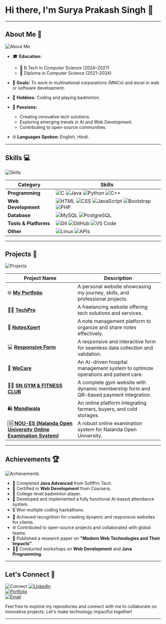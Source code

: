 # Hi there, I'm Surya Prakash Singh 👋

---

## About Me 🌟

![About Me](https://img.shields.io/badge/-About%20Me-blueviolet?style=for-the-badge&logo=aboutdotme)

- 🎓 **Education:**
  - 📘 B.Tech in Computer Science (2024–2027)
  - 📙 Diploma in Computer Science (2021–2024)

- 🚀 **Goals:** To work in multinational corporations (MNCs) and excel in web or software development.

- 🏸 **Hobbies:** Coding and playing badminton.

- 🌟 **Passions:**
  - Creating innovative tech solutions.
  - Exploring emerging trends in AI and Web Development.
  - Contributing to open-source communities.

- 🌐 **Languages Spoken:** English, Hindi.

---

## Skills 💻

![Skills](https://img.shields.io/badge/-Skills-green?style=for-the-badge&logo=codeforces&logoColor=white)

| **Category**       | **Skills**                                                                                  |
|---------------------|--------------------------------------------------------------------------------------------|
| **Programming**     | ![C](https://img.shields.io/badge/-C-blue?style=flat-square) ![Java](https://img.shields.io/badge/-Java-orange?style=flat-square) ![Python](https://img.shields.io/badge/-Python-blue?style=flat-square) ![C++](https://img.shields.io/badge/-C++-green?style=flat-square) |
| **Web Development** | ![HTML](https://img.shields.io/badge/-HTML-orange?style=flat-square) ![CSS](https://img.shields.io/badge/-CSS-blue?style=flat-square) ![JavaScript](https://img.shields.io/badge/-JavaScript-yellow?style=flat-square) ![Bootstrap](https://img.shields.io/badge/-Bootstrap-purple?style=flat-square) ![PHP](https://img.shields.io/badge/-PHP-blueviolet?style=flat-square)  |
| **Database**        | ![MySQL](https://img.shields.io/badge/-MySQL-orange?style=flat-square) ![PostgreSQL](https://img.shields.io/badge/-PostgreSQL-blue?style=flat-square) |
| **Tools & Platforms**| ![Git](https://img.shields.io/badge/-Git-red?style=flat-square) ![GitHub](https://img.shields.io/badge/-GitHub-black?style=flat-square) ![VS Code](https://img.shields.io/badge/-VS%20Code-blue?style=flat-square) |
| **Other**           | ![Linux](https://img.shields.io/badge/-Linux-yellowgreen?style=flat-square) ![APIs](https://img.shields.io/badge/-APIs-lightblue?style=flat-square) |

---

## Projects 🚧

![Projects](https://img.shields.io/badge/-Projects-ff69b4?style=for-the-badge&logo=google-lighthouse&logoColor=white)

| Project Name                          | Description                                                                 |
|---------------------------------------|-----------------------------------------------------------------------------|
| 🌐 [**My Portfolio**](https://suryaprakashsingh.netlify.app/)        | A personal website showcasing my journey, skills, and professional projects.     |
| 👨‍💻 [**TechPro**](https://teamtechpro.netlify.app)     | A freelancing website offering tech solutions and services.            |
| 📝 [**NotesXpert**](https://notesxpert.netlify.app) | A note management platform to organize and share notes effectively.    |
| 💻 [**Responsive Form**](https://responsiveform.netlify.app) | A responsive and interactive form for seamless data collection and validation.     |
| 🏥 [**WeCare**](https://wecarehospital.netlify.app)        | An AI-driven hospital management system to optimize operations and patient care.       |
| 🏋️‍♂️ [**SN GYM & FITNESS CLUB**](https://sngym.netlify.app/) | A complete gym website with dynamic membership form and QR-based payment integration.    |
| 🛍️ [**Mandiwala**](https://) | An online platform integrating farmers, buyers, and cold storages.     |
| 🆔 [**NOU-ES (Nalanda Open University Online Examination System)**](https://) | A robust online examination system for Nalanda Open University. |

---

## Achievements 🏆

![Achievements](https://img.shields.io/badge/-Achievements-yellowgreen?style=for-the-badge&logo=hackthebox&logoColor=white)

- 🏅 Completed **Java Advanced** from SoftPro Tech.
- 🏅 Certified in **Web Development** from Coursera.
- 🏸 College-level badminton player.
- 🌟 Developed and implemented a fully functional AI-based attendance system.
- 🎖️ Won multiple coding hackathons.
- 🥇 Achieved recognition for creating dynamic and responsive websites for clients.
- 🌐 Contributed to open-source projects and collaborated with global teams.
- 📜 Published a research paper on **"Modern Web Technologies and Their Impacts"**.
- 🧑‍🏫 Conducted workshops on **Web Development** and **Java Programming**.

---

## Let's Connect 🤝

![Connect](https://img.shields.io/badge/-Let's%20Connect-lightblue?style=for-the-badge&logo=connectdevelop&logoColor=white)
[![LinkedIn](https://img.shields.io/badge/-LinkedIn-blue?style=for-the-badge&logo=Linkedin&logoColor=white)](https://www.linkedin.com/in/suryaprakashsingh96/)  
[![Portfolio](https://img.shields.io/badge/-Portfolio-brightgreen?style=for-the-badge&logo=About.me&logoColor=white)](https://suryaprakashsingh.netlify.app/)  
[![Email](https://img.shields.io/badge/-Email-red?style=for-the-badge&logo=Gmail&logoColor=white)](mailto:surya9792844645@gmail.com)

Feel free to explore my repositories and connect with me to collaborate on innovative projects. Let's make technology impactful together!

---
